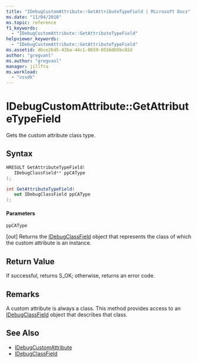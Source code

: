 ```yaml
---
title: "IDebugCustomAttribute::GetAttributeTypeField | Microsoft Docs"
ms.date: "11/04/2016"
ms.topic: reference
f1_keywords:
  - "IDebugCustomAttribute::GetAttributeTypeField"
helpviewer_keywords:
  - "IDebugCustomAttribute::GetAttributeTypeField"
ms.assetid: d6ce26d5-42ba-44c1-8659-0516db5bc82d
author: "gregvanl"
ms.author: "gregvanl"
manager: jillfra
ms.workload:
  - "vssdk"
---
```

# IDebugCustomAttribute::GetAttributeTypeField
Gets the custom attribute class type.

## Syntax

```cpp
HRESULT GetAttributeTypeField( 
   IDebugClassField** ppCAType
);
```

```csharp
int GetAttributeTypeField(
   out IDebugClassField ppCAType
);
```

#### Parameters
 `ppCAType`

 [out] Returns the [IDebugClassField](../../../extensibility/debugger/reference/idebugclassfield.md) object that represents the class of which the custom attribute is an instance.

## Return Value
 If successful, returns S_OK; otherwise, returns an error code.

## Remarks
 A custom attribute is always a class. This method provides access to an [IDebugClassField](../../../extensibility/debugger/reference/idebugclassfield.md) object that describes that class.

## See Also
- [IDebugCustomAttribute](../../../extensibility/debugger/reference/idebugcustomattribute.md)
- [IDebugClassField](../../../extensibility/debugger/reference/idebugclassfield.md)